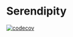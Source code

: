 # Serendipity

[![codecov](https://codecov.io/gh/yuzhanglong/serendipity/branch/0.2.x/graph/badge.svg)](https://codecov.io/gh/yuzhanglong/serendipity)
